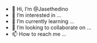 - 👋 Hi, I’m @Jasethedino
- 👀 I’m interested in ...
- 🌱 I’m currently learning ...
- 💞️ I’m looking to collaborate on ...
- 📫 How to reach me ...

<!---
Jasethedino/Jasethedino is a ✨ special ✨ repository because its `README.md` (this file) appears on your GitHub profile.
You can click the Preview link to take a look at your changes.
--->
